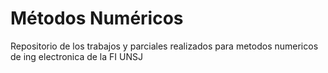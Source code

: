 # Métodos Numéricos

Repositorio de los trabajos y parciales realizados para metodos numericos de ing electronica de la FI UNSJ
